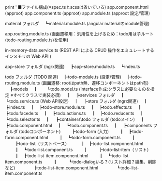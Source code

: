print '
■ファイル構成(※spec.tsとscssは省いている)
app.component.html (approot)
app.component.ts (approot)
app.module.ts (approot 設定/管理)

material フォルダ
　┗material.module.ts (angular materialのmodule管理)

app.routing.module.ts (画面遷移用：汎用性を上げるため：todo用は子ルート(todo-routing.module.ts)を使用)

in-memory-data.service.ts (REST API による CRUD 操作をエミュレートするインメモリの Web API )

app-store フォルダ (ngrx関連)
　┣app-store.module.ts
　┗index.ts


todo フォルダ (TODO 関連)
　┣todo-module.ts (設定/管理)
　┣todo-routing.module.ts (画面遷移: rootはpath無、遷移コンポーネントはpath有)
　┣models
　┃　　┗todo.model.ts (interface作成:クラスに必要なものを指定 ※すべてクラスで実装必須)
　┃
　┣services フォルダ
　┃　┗todo.service.ts (Web API設定)
　┃
　┣store フォルダ (ngrx関連)
　┃　┣index.ts
　┃　┣todo-store.module.ts
　┃　┣todo.effects.ts
　┃　┣todo.facede.ts
　┃　┣todo.actions.ts
　┃　┣todo.reducer.ts
　┃　┗todo.selector.ts
　┃
　┣containers\todo フォルダ (todoメイン)
　┃　┣todo.component.html
　┃　┗todo.component.ts
　┃
　┣components フォルダ (todoコンポーネント)
　 　┣todo-form (入力)
　 　┃　┣todo-form.component.html
　 　┃　┗todo-form.component.ts
　 　┃
　 　┣todo-list（リストベース）
　 　┃　┣todo-list.component.html
　 　┃　┗todo-list.component.ts
　 　┃
　 　┣todo-list-item（リスト）
　 　┃　┣todo-list-item.component.html
　 　┃　┗todo-list-item.component.ts
　 　┃
　 　┗todo-dialogいる？(リスト詳細？編集、削除など)
　　　　┣todo-list-item.component.html
　　　　┗todo-list-item.component.ts
		
